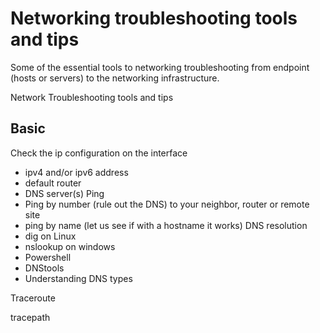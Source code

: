 # Networking troubleshooting tools and tips

Some of the essential tools to networking troubleshooting from endpoint (hosts or servers) to the networking infrastructure.

Network Troubleshooting tools and tips

## Basic
Check the ip configuration on the interface
- ipv4 and/or ipv6 address
- default router
- DNS server(s)
Ping
- Ping by number (rule out the DNS) to your neighbor, router or remote site
- ping by name (let us see if with a hostname it works)
DNS resolution
- dig on Linux
- nslookup on windows
- Powershell
- DNStools
- Understanding DNS types

Traceroute

tracepath



